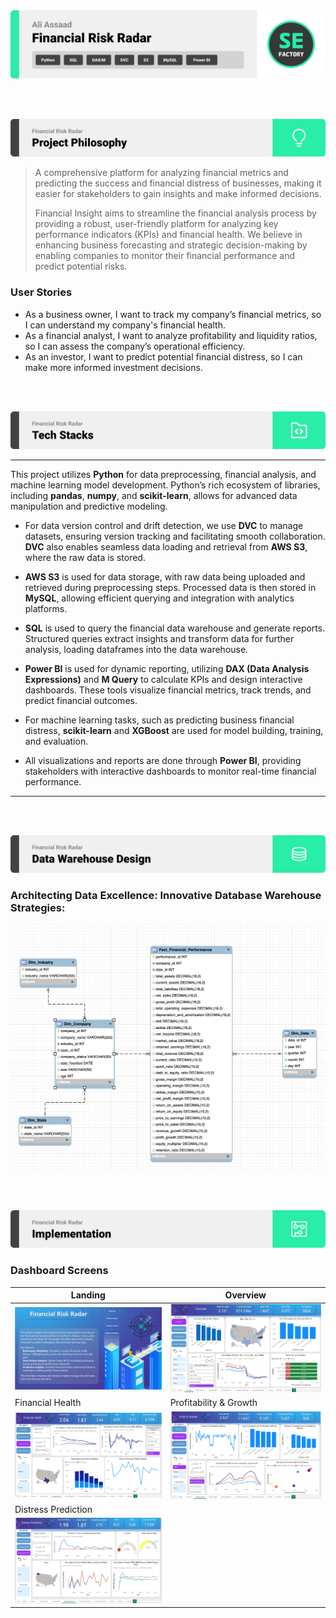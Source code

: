 <img src="./readme/assets/title1.svg"/>

<br><br>

<!-- project philosophy -->
<img src="./readme/assets/title2.svg"/>

> A comprehensive platform for analyzing financial metrics and predicting the success and financial distress of businesses, making it easier for stakeholders to gain insights and make informed decisions.
>
> Financial Insight aims to streamline the financial analysis process by providing a robust, user-friendly platform for analyzing key performance indicators (KPIs) and financial health. We believe in enhancing business forecasting and strategic decision-making by enabling companies to monitor their financial performance and predict potential risks.

### User Stories
- As a business owner, I want to track my company’s financial metrics, so I can understand my company's financial health.
- As a financial analyst, I want to analyze profitability and liquidity ratios, so I can assess the company’s operational efficiency.
- As an investor, I want to predict potential financial distress, so I can make more informed investment decisions.

<br><br>
<!-- Tech stack -->
<img src="./readme/assets/title3.svg"/>



---

This project utilizes **Python** for data preprocessing, financial analysis, and machine learning model development. Python’s rich ecosystem of libraries, including **pandas**, **numpy**, and **scikit-learn**, allows for advanced data manipulation and predictive modeling.

- For data version control and drift detection, we use **DVC** to manage datasets, ensuring version tracking and facilitating smooth collaboration. **DVC** also enables seamless data loading and retrieval from **AWS S3**, where the raw data is stored.
  
- **AWS S3** is used for data storage, with raw data being uploaded and retrieved during preprocessing steps. Processed data is then stored in **MySQL**, allowing efficient querying and integration with analytics platforms.

- **SQL** is used to query the financial data warehouse and generate reports. Structured queries extract insights and transform data for further analysis, loading dataframes into the data warehouse.

- **Power BI** is used for dynamic reporting, utilizing **DAX (Data Analysis Expressions)** and **M Query** to calculate KPIs and design interactive dashboards. These tools visualize financial metrics, track trends, and predict financial outcomes.

- For machine learning tasks, such as predicting business financial distress, **scikit-learn** and **XGBoost** are used for model building, training, and evaluation.

- All visualizations and reports are done through **Power BI**, providing stakeholders with interactive dashboards to monitor real-time financial performance.

---

<br><br>

<!-- Database Design -->
<img src="./readme/assets/title5.svg"/>

###  Architecting Data Excellence: Innovative Database Warehouse Strategies:

<img src="./readme/assets/dw_er.png">


<br><br>


<!-- Implementation -->
<img src="./readme/assets/title6.svg"/>


### Dashboard Screens
| Landing | Overview |
| ---| ---| 
<img src="./readme/assets/powerbi-screenshots/Landing.PNG"> | <img src="./readme/assets/powerbi-screenshots/Overview.PNG"> |
|Financial Health | Profitability & Growth |
 <img src="./readme/assets/powerbi-screenshots/Financial Health.PNG"> | <img src="./readme/assets/powerbi-screenshots/Profit & Growth.PNG"> |
 Distress Prediction |
 <img src="./readme/assets/powerbi-screenshots/Distress Prediction.PNG"> |